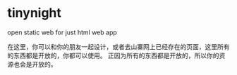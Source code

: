 tinynight
=========

open static web for just html web app

在这里，你可以和你的朋友一起设计，或者去山寨网上已经存在的页面，这里所有的东西都是开放的，你都可以使用。
正因为所有的东西都是开放的，所以你的资源也会是开放的。
